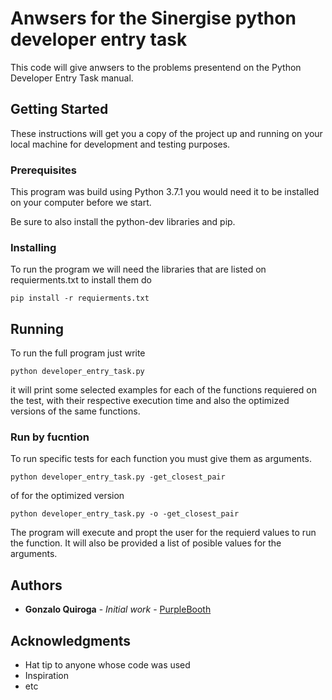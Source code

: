 # Anwsers for the Sinergise python developer entry task

This code will give anwsers to the problems presentend on the Python Developer 
Entry Task manual.

## Getting Started

These instructions will get you a copy of the project up and running on your 
local machine for development and testing purposes.

### Prerequisites

This program was build using Python 3.7.1 you would need it to be installed on
your computer before we start.

Be sure to also install the python-dev libraries and pip.

### Installing

To run the program we will need the libraries that are listed on requierments.txt
to install them do
```
pip install -r requierments.txt
```

## Running

To run the full program just write

```
python developer_entry_task.py
```
it will print some selected examples for each of the functions requiered on the
test, with their respective execution time and also the optimized versions of
the same functions.

### Run by fucntion

To run specific tests for each function you must give them as arguments.

```
python developer_entry_task.py -get_closest_pair
```

of for the optimized version

```
python developer_entry_task.py -o -get_closest_pair
```

The program will execute and propt the user for the requierd values to run the
function. It will also be provided a list of posible values for the arguments.


## Authors

* **Gonzalo Quiroga** - *Initial work* - [PurpleBooth](https://github.com/Gundisalv)

## Acknowledgments

* Hat tip to anyone whose code was used
* Inspiration
* etc
